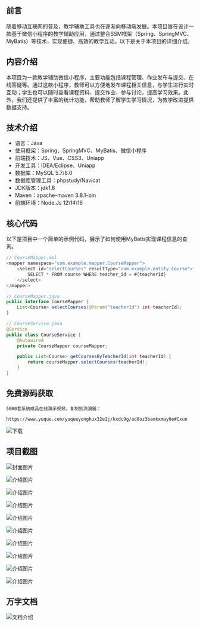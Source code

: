 ## 前言

随着移动互联网的普及，教学辅助工具也在逐渐向移动端发展。本项目旨在设计一款基于微信小程序的教学辅助应用，通过整合SSM框架（Spring、SpringMVC、MyBatis）等技术，实现便捷、高效的教学互动。以下是关于本项目的详细介绍。

## 内容介绍

本项目为一款教学辅助微信小程序，主要功能包括课程管理、作业发布与提交、在线答疑等。通过这款小程序，教师可以方便地发布课程相关信息，与学生进行实时互动；学生也可以随时查看课程资料、提交作业、参与讨论，提高学习效果。此外，我们还提供了丰富的统计功能，帮助教师了解学生学习情况，为教学改进提供数据支持。

## 技术介绍

- 语言：Java
- 使用框架：Spring、SpringMVC、MyBatis、微信小程序
- 前端技术：JS、Vue、CSS3、Uniapp
- 开发工具：IDEA/Eclipse、Uniapp
- 数据库：MySQL 5.7/8.0
- 数据库管理工具：phpstudy/Navicat
- JDK版本：jdk1.8
- Maven：apache-maven 3.8.1-bin
- 前端环境：Node.Js 12\14\16

## 核心代码

以下是项目中一个简单的示例代码，展示了如何使用MyBatis实现课程信息的查询。

```java
// CourseMapper.xml
<mapper namespace="com.example.mapper.CourseMapper">
    <select id="selectCourses" resultType="com.example.entity.Course">
        SELECT * FROM course WHERE teacher_id = #{teacherId}
    </select>
</mapper>

// CourseMapper.java
public interface CourseMapper {
    List<Course> selectCourses(@Param("teacherId") int teacherId);
}

// CourseService.java
@Service
public class CourseService {
    @Autowired
    private CourseMapper courseMapper;

    public List<Course> getCoursesByTeacherId(int teacherId) {
        return courseMapper.selectCourses(teacherId);
    }
}
```

## 免费源码获取

```
5000套系统成品在线演示视频，复制到流浪器： 
```
```
https://www.yuque.com/yuqueyonghux32e1j/kxdc9g/ad8oz3bamkxmay0e#Cxun
```
![下载](https://img12.360buyimg.com/ddimg/jfs/t1/339687/11/1349/28408/68ad865fF412d7877/adaa650483a100f2.jpg)

## 项目截图
![封面图片](https://img12.360buyimg.com/ddimg/jfs/t1/332011/1/12798/120900/68c4ce1fF2bd0a25a/df7e741c4d6917b8.jpg)

![介绍图片](https://img11.360buyimg.com/ddimg/jfs/t1/330244/1/12534/24256/68c4cdf6F4be33eb1/7d2f794a292c9ef8.jpg)

![介绍图片](https://img11.360buyimg.com/ddimg/jfs/t1/350447/38/2846/22364/68c4cdf6F3501ac60/322124e4b65496d0.jpg)

![介绍图片](https://img13.360buyimg.com/ddimg/jfs/t1/350332/22/2760/22992/68c4cdf6F29f7cabb/eb20b1dbf56658c1.jpg)

![介绍图片](https://img13.360buyimg.com/ddimg/jfs/t1/349439/32/2694/51544/68c4cdf7Fdf252ee4/7e61c69e96eac555.jpg)

![介绍图片](https://img13.360buyimg.com/ddimg/jfs/t1/334219/32/12676/12497/68c4cdf7Fe2740ce6/12b3faa0b1777ddf.jpg)

![介绍图片](https://img13.360buyimg.com/ddimg/jfs/t1/344758/22/2877/49327/68c4cdf7Ff0ed3c7f/4449050d504c962d.jpg)

![介绍图片](https://img13.360buyimg.com/ddimg/jfs/t1/324350/24/19085/21391/68c4cdf7Fbb722e58/0e67ed37a3ece008.jpg)

![介绍图片](https://img12.360buyimg.com/ddimg/jfs/t1/331466/36/12557/23877/68c4cdf7F634a1914/f2f4c870b3609a1e.jpg)

![介绍图片](https://img10.360buyimg.com/ddimg/jfs/t1/342575/36/2877/10703/68c4cdf8F0f78e7dc/3f011677bcbfdd84.jpg)


## 万字文档
![文档介绍](https://img14.360buyimg.com/ddimg/jfs/t1/338393/1/3576/156947/68b1ad0cF74dc525c/ff9cd6c574295685.jpg)
